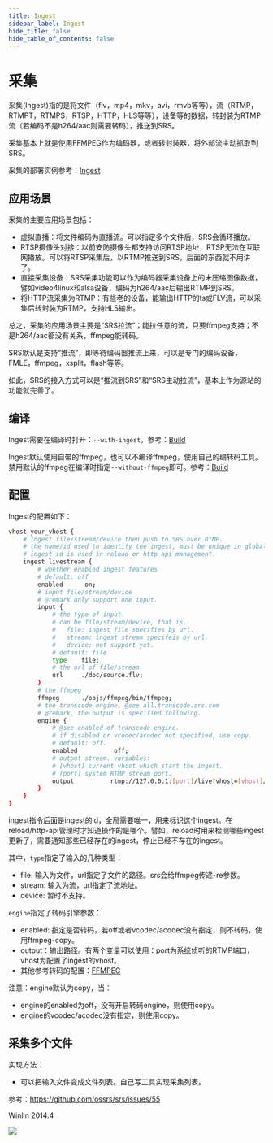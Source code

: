 ```yaml
---
title: Ingest
sidebar_label: Ingest 
hide_title: false
hide_table_of_contents: false
---
```


# 采集

采集(Ingest)指的是将文件（flv，mp4，mkv，avi，rmvb等等），流（RTMP，RTMPT，RTMPS，RTSP，HTTP，HLS等等），设备等的数据，转封装为RTMP流（若编码不是h264/aac则需要转码），推送到SRS。

采集基本上就是使用FFMPEG作为编码器，或者转封装器，将外部流主动抓取到SRS。

采集的部署实例参考：[Ingest](./sample-ingest)

## 应用场景

采集的主要应用场景包括：
* 虚拟直播：将文件编码为直播流。可以指定多个文件后，SRS会循环播放。
* RTSP摄像头对接：以前安防摄像头都支持访问RTSP地址，RTSP无法在互联网播放。可以将RTSP采集后，以RTMP推送到SRS，后面的东西就不用讲了。
* 直接采集设备：SRS采集功能可以作为编码器采集设备上的未压缩图像数据，譬如video4linux和alsa设备，编码为h264/aac后输出RTMP到SRS。
* 将HTTP流采集为RTMP：有些老的设备，能输出HTTP的ts或FLV流，可以采集后转封装为RTMP，支持HLS输出。

总之，采集的应用场景主要是“SRS拉流”；能拉任意的流，只要ffmpeg支持；不是h264/aac都没有关系，ffmpeg能转码。

SRS默认是支持“推流”，即等待编码器推流上来，可以是专门的编码设备，FMLE，ffmpeg，xsplit，flash等等。

如此，SRS的接入方式可以是“推流到SRS”和“SRS主动拉流”，基本上作为源站的功能就完善了。

## 编译

Ingest需要在编译时打开：`--with-ingest`。参考：[Build](./install)

Ingest默认使用自带的ffmpeg，也可以不编译ffmpeg，使用自己的编转码工具。禁用默认的ffmpeg在编译时指定`--without-ffmpeg`即可。参考：[Build](./install)

## 配置

Ingest的配置如下：

```bash
vhost your_vhost {
    # ingest file/stream/device then push to SRS over RTMP.
    # the name/id used to identify the ingest, must be unique in global.
    # ingest id is used in reload or http api management.
    ingest livestream {
        # whether enabled ingest features
        # default: off
        enabled      on;
        # input file/stream/device
        # @remark only support one input.
        input {
            # the type of input.
            # can be file/stream/device, that is,
            #   file: ingest file specifies by url.
            #   stream: ingest stream specifeis by url.
            #   device: not support yet.
            # default: file
            type    file;
            # the url of file/stream.
            url     ./doc/source.flv;
        }
        # the ffmpeg 
        ffmpeg      ./objs/ffmpeg/bin/ffmpeg;
        # the transcode engine, @see all.transcode.srs.com
        # @remark, the output is specified following.
        engine {
            # @see enabled of transcode engine.
            # if disabled or vcodec/acodec not specified, use copy.
            # default: off.
            enabled          off;
            # output stream. variables:
            # [vhost] current vhost which start the ingest.
            # [port] system RTMP stream port.
            output          rtmp://127.0.0.1:[port]/live?vhost=[vhost]/livestream;
        }
    }
}
```

ingest指令后面是ingest的id，全局需要唯一，用来标识这个ingest。在reload/http-api管理时才知道操作的是哪个。譬如，reload时用来检测哪些ingest更新了，需要通知那些已经存在的ingest，停止已经不存在的ingest。

其中，`type`指定了输入的几种类型：
* file: 输入为文件，url指定了文件的路径。srs会给ffmpeg传递-re参数。
* stream: 输入为流，url指定了流地址。
* device: 暂时不支持。

`engine`指定了转码引擎参数：
* enabled: 指定是否转码，若off或者vcodec/acodec没有指定，则不转码，使用ffmpeg-copy。
* output：输出路径。有两个变量可以使用：port为系统侦听的RTMP端口，vhost为配置了ingest的vhost。
* 其他参考转码的配置：[FFMPEG](./ffmpeg)

注意：engine默认为copy，当：
* engine的enabled为off，没有开启转码engine，则使用copy。
* engine的vcodec/acodec没有指定，则使用copy。

## 采集多个文件

实现方法：
* 可以把输入文件变成文件列表。自己写工具实现采集列表。

参考：https://github.com/ossrs/srs/issues/55

Winlin 2014.4

![](https://ossrs.net/gif/v1/sls.gif?site=ossrs.io&path=/lts/doc/zh/v4/ingest)


